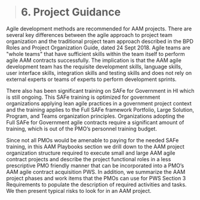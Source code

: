 > # **6.** Project Guidance

Agile development methods are recommended for AAM projects. There are several key differences between the agile approach to project team organization and the traditional project team approach described in the BPD Roles and Project Organization Guide, dated 24 Sept 2018. Agile teams are "whole teams" that have sufficient skills within the team itself to perform agile AAM contracts successfully. The implication is that the AAM agile development team has the requisite development skills, language skills, user interface skills, integration skills and testing skills and does not rely on external experts or teams of experts to perform development sprints.

There also has been significant training on SAFe for Government in HI which is still ongoing. This SAFe training is optimized for government organizations applying lean agile practices in a government project context and the training applies to the Full SAFe framework Portfolio, Large Solution, Program, and Teams organization principles. Organizations adopting the Full SAFe for Government agile contracts require a significant amount of training, which is out of the PMO’s personnel training budget. 

Since not all PMOs would be amenable to paying for the needed SAFe training, in this AAM Playbooks section we drill down to the AAM project organization structure required to execute small and large AAM agile contract projects and describe the project functional roles in a less prescriptive PMO friendly manner that can be incorporated into a PMO’s AAM agile contract acquisition PWS.  In addition, we summarize the AAM project phases and work items that the PMOs can use for PWS Section 3 Requirements to populate the description of required activities and tasks. We then present typical risks to look for in an AAM project.

